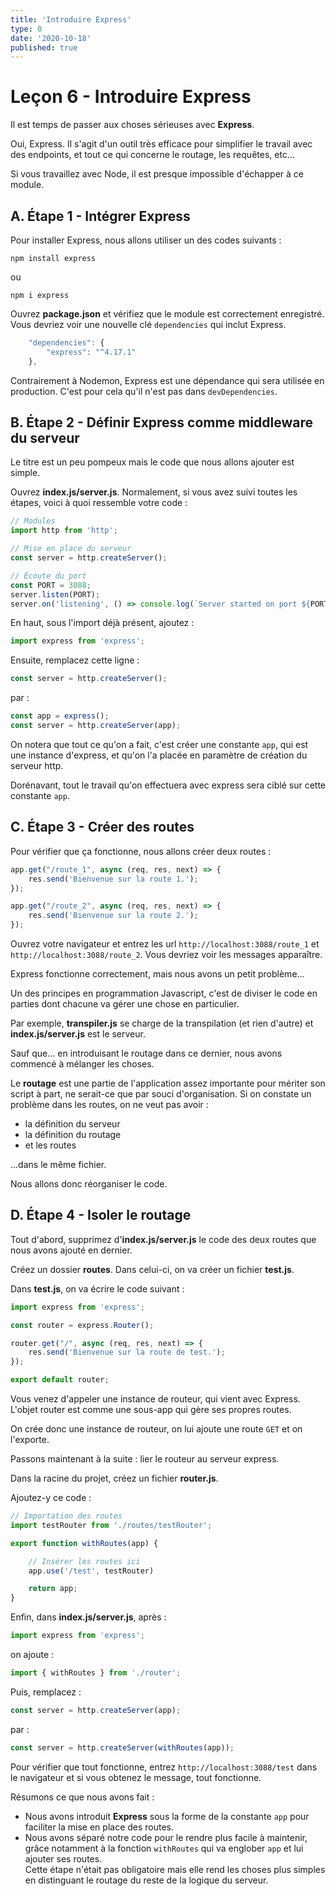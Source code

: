 ```yaml
---
title: 'Introduire Express'
type: 0
date: '2020-10-18'
published: true
---
```


# Leçon 6 - Introduire Express

Il est temps de passer aux choses sérieuses avec **Express**.

Oui, Express. Il s'agit d'un outil très efficace pour simplifier le travail avec des endpoints, et tout ce qui concerne le routage, les requêtes, etc...

Si vous travaillez avec Node, il est presque impossible d'échapper à ce module.


## A. Étape 1 - Intégrer Express

Pour installer Express, nous allons utiliser un des codes suivants :

```-
npm install express
```

ou

```-
npm i express
```

Ouvrez **package.json** et vérifiez que le module est correctement enregistré. Vous devriez voir une nouvelle clé `dependencies` qui inclut Express.

```js
    "dependencies": {
        "express": "^4.17.1"
    },
```

Contrairement à Nodemon, Express est une dépendance qui sera utilisée en production. C'est pour cela qu'il n'est pas dans `devDependencies`.


## B. Étape 2 - Définir Express comme middleware du serveur

Le titre est un peu pompeux mais le code que nous allons ajouter est simple.

Ouvrez **index.js/server.js**. Normalement, si vous avez suivi toutes les étapes, voici à quoi ressemble votre code :

```js
// Modules
import http from 'http';

// Mise en place du serveur
const server = http.createServer();

// Écoute du port
const PORT = 3088;
server.listen(PORT);
server.on('listening', () => console.log(`Server started on port ${PORT}`))
```

En haut, sous l'import déjà présent, ajoutez :

```js
import express from 'express';
```

Ensuite, remplacez cette ligne :

```js
const server = http.createServer();
```

par :

```js
const app = express();
const server = http.createServer(app);
```

On notera que tout ce qu'on a fait, c'est créer une constante `app`, qui est une instance d'express, et qu'on l'a placée en paramètre de création du serveur http.  

Dorénavant, tout le travail qu'on effectuera avec express sera ciblé sur cette constante `app`.


## C. Étape 3 - Créer des routes

Pour vérifier que ça fonctionne, nous allons créer deux routes :

```js
app.get("/route_1", async (req, res, next) => {
    res.send('Bienvenue sur la route 1.');
});

app.get("/route_2", async (req, res, next) => {
    res.send('Bienvenue sur la route 2.');
});
```

Ouvrez votre navigateur et entrez les url `http://localhost:3088/route_1` et `http://localhost:3088/route_2`. Vous devriez voir les messages apparaître.

Express fonctionne correctement, mais nous avons un petit problème...

Un des principes en programmation Javascript, c'est de diviser le code en parties dont chacune va gérer une chose en particulier.

Par exemple, **transpiler.js** se charge de la transpilation (et rien d'autre) et **index.js/server.js** est le serveur.

Sauf que... en introduisant le routage dans ce dernier, nous avons commencé à mélanger les choses.

Le **routage** est une partie de l'application assez importante pour mériter son script à part, ne serait-ce que par souci d'organisation. Si on constate un problème dans les routes, on ne veut pas avoir :
- la définition du serveur
- la définition du routage
- et les routes

...dans le même fichier.

Nous allons donc réorganiser le code.


## D. Étape 4 - Isoler le routage

Tout d'abord, supprimez d'**index.js/server.js** le code des deux routes que nous avons ajouté en dernier.

Créez un dossier **routes**. Dans celui-ci, on va créer un fichier **test.js**.

Dans **test.js**, on va écrire le code suivant :

```js
import express from 'express';

const router = express.Router();

router.get("/", async (req, res, next) => {
    res.send('Bienvenue sur la route de test.');
});

export default router;
```

Vous venez d'appeler une instance de routeur, qui vient avec Express. L'objet router est comme une sous-app qui gère ses propres routes.

On crée donc une instance de routeur, on lui ajoute une route `GET` et on l'exporte.

Passons maintenant à la suite : lier le routeur au serveur express.

Dans la racine du projet, créez un fichier **router.js**.

Ajoutez-y ce code :

```js
// Importation des routes
import testRouter from './routes/testRouter';

export function withRoutes(app) {

    // Insérer les routes ici
    app.use('/test', testRouter)

    return app;
}
```

Enfin, dans **index.js/server.js**, après :
```js
import express from 'express';
```
on ajoute :
```js
import { withRoutes } from './router';
```

Puis, remplacez :
```js
const server = http.createServer(app);
```
par :
```js
const server = http.createServer(withRoutes(app));
```

Pour vérifier que tout fonctionne, entrez `http://localhost:3088/test` dans le navigateur et si vous obtenez le message, tout fonctionne.

Résumons ce que nous avons fait :
- Nous avons introduit **Express** sous la forme de la constante `app` pour faciliter la mise en place des routes.
- Nous avons séparé notre code pour le rendre plus facile à maintenir, grâce notamment à la fonction `withRoutes` qui va englober `app` et lui ajouter ses routes.  
Cette étape n'était pas obligatoire mais elle rend les choses plus simples en distinguant le routage du reste de la logique du serveur.
